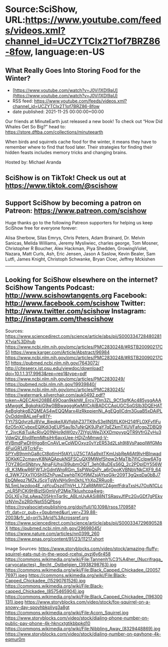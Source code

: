 # Source:SciShow, URL:https://www.youtube.com/feeds/videos.xml?channel_id=UCZYTClx2T1of7BRZ86-8fow, language:en-US

## What Really Goes Into Storing Food for the Winter?
 - [https://www.youtube.com/watch?v=J0Vi1XDl9aU](https://www.youtube.com/watch?v=J0Vi1XDl9aU)
 - RSS feed: https://www.youtube.com/feeds/videos.xml?channel_id=UCZYTClx2T1of7BRZ86-8fow
 - date published: 2021-11-25 00:00:00+00:00

Our friends at MinuteEarth just released a new book! To check out “How Did Whales Get So Big?” head to: https://store.dftba.com/collections/minuteearth

When birds and squirrels cache food for the winter, it means they have to remember where to find that food later. Their strategies for finding their hidden feasts includes memory tricks and changing brains.

Hosted by: Michael Aranda

SciShow is on TikTok!  Check us out at https://www.tiktok.com/@scishow 
----------
Support SciShow by becoming a patron on Patreon: https://www.patreon.com/scishow
----------
Huge thanks go to the following Patreon supporters for helping us keep SciShow free for everyone forever:

Alisa Sherbow, Silas Emrys, Chris Peters, Adam Brainard, Dr. Melvin Sanicas, Melida Williams, Jeremy Mysliwiec, charles george, Tom Mosner, Christopher R Boucher, Alex Hackman, Piya Shedden, GrowingViolet, Nazara, Matt Curls, Ash, Eric Jensen, Jason A Saslow, Kevin Bealer, Sam Lutfi, James Knight, Christoph Schwanke, Bryan Cloer, Jeffrey Mckishen

----------
Looking for SciShow elsewhere on the internet?
SciShow Tangents Podcast: http://www.scishowtangents.org
Facebook: http://www.facebook.com/scishow
Twitter: http://www.twitter.com/scishow
Instagram: http://instagram.com/thescishow
----------
Sources:
https://www.sciencedirect.com/science/article/abs/pii/S000334728480281X?via%3Dihub
https://www.ncbi.nlm.nih.gov/pmc/articles/PMC2830248/#RSTB20090217C51
https://www.karger.com/Article/Abstract/96984
https://www.ncbi.nlm.nih.gov/pmc/articles/PMC2830248/#RSTB20090217C51
https://pubmed.ncbi.nlm.nih.gov/7643072/
http://citeseerx.ist.psu.edu/viewdoc/download?doi=10.1.1.317.9963&rep=rep1&type=pdf
https://www.ncbi.nlm.nih.gov/pmc/articles/PMC2830249/
https://pubmed.ncbi.nlm.nih.gov/19939840/
https://www.ncbi.nlm.nih.gov/pmc/articles/PMC2830245/
https://watermark.silverchair.com/auk0492.pdf?token=AQECAHi208BE49Ooan9kkhW_Ercy7Dm3ZL_9Cf3qfKAc485ysgAAAsMwggK_BgkqhkiG9w0BBwagggKwMIICrAIBADCCAqUGCSqGSIb3DQEHATAeBglghkgBZQMEAS4wEQQMarx4IzRkppienNj_AgEQgIICdm3GuaB5xDAiPLOvDddmBALxeFw81Y-TYt7SQdyrz6J8Vw_8jeqkeXAVfgbhZ37TK9vS3elINSflLK0H214fFLOXFvfIFu6zO5nXCybpxEQIKdi3gEUP5au1b7uNrQK9JPaY7qEZkmTXUVFafcgpZDBQ9Y_2jvcKdiTujAcRiyQ01NHo9dW0zv7ZIYgUWeZjXXDmpyypQTR9VfrGZyHu3VdwQV_6IvdIfemMhsiHr6avxUee-HDjZnMmwd-V-tfVBmdPwDHHgq8nCnAVLwCpWDOxyz0vYzER53d2Lsh9I8VsPapqIWfGMq4FuiGR1J9TcrkFv-SPYvB9nmhGa8cCt8ptlmH5tAYLUZ5CTA5a9xitTKmUsbReA6At9lvHBInwad3DKkKC2cmavvK8NAQApukNSFSCuQX9MWefShpw2rMaTlb7ifiCclpw6ATgTOYZ8GnSNbtyy_NnaFjUhsj3l9ubmOQlT_3eh08uDEsS6Q_2c2PDpIDY556WrR_K3MkwR6FWTJrGdntWrqRGm_SsPWpQsPr_a6rOpoKVBNbVNkCXF9_64d_3WK72Xx11OSh1SZhPuwZswhbTKOf9MZsjAYsqGIkr209T3gQxqDa0bBJ7EbQMepz7MZkJScjrTgWxNHx9m0khLYhXpZRRuo8-NL5mLIwzdoo4E_raYcuDszdThVH_L7ZaR8MWCZ4gmfFdraTxsHJ7OoN1CLc_nLR5PiCKj9H8jzISi0mVyP2Mje7Ikluxhcpa4wg-DGLXEy7qLsAwaZ05HrnTqr9c_ABLnUyAASi88NTSRasvJflPc2GvGDf7gPEkvizNVmZp2R0rNpt55QPbsg
​​https://royalsocietypublishing.org/doi/full/10.1098/rsos.170958?rfr_dat=cr_pub++0pubmed&url_ver=Z39.88-2003&rfr_id=ori%3Arid%3Acrossref.org
https://www.sciencedirect.com/science/article/abs/pii/S000334729690528X
https://pubmed.ncbi.nlm.nih.gov/29698045/ 
https://www.nature.com/articles/nn0399_260 
https://www.pnas.org/content/91/23/11217.short 


Image Sources:
https://www.storyblocks.com/video/stock/amazing-fluffy-squirrel-eats-nut-in-the-wood-rcehsj_qyzj6y6r458
https://commons.wikimedia.org/wiki/File:Tannenh%C3%A4her_(Nucrifraga_caryocatactes),_Recht,_Ostbelgien_(3938298763).jpg
https://commons.wikimedia.org/wiki/File:Black_Capped_Chickadee_(200577697).jpeg
https://commons.wikimedia.org/wiki/File:Black-Capped_Chickadee_(15290761526).jpg
https://commons.wikimedia.org/wiki/File:Black-capped_Chickadee_(8575465904).jpg
https://commons.wikimedia.org/wiki/File:Black_Capped_Chickadee_(196300131).jpeg
https://www.storyblocks.com/video/stock/fox-squirrel-on-a-snowy-day-spoyhbkpliyg3a8gt
https://commons.wikimedia.org/wiki/File:Acorn_Squirrel.jpg
https://www.storyblocks.com/video/stock/dialing-phone-number-on-public-pay-phone-4k-hkncxtgtikbbpkd10
https://commons.wikimedia.org/wiki/File:Nibbling_Away_(8329448869).jpg
https://www.storyblocks.com/video/stock/dialing-number-on-payhone-4k-eqmur0m

